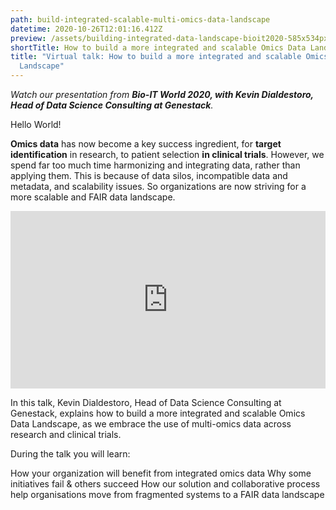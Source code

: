```yaml
---
path: build-integrated-scalable-multi-omics-data-landscape
datetime: 2020-10-26T12:01:16.412Z
preview: /assets/building-integrated-data-landscape-bioit2020-585x534px-dark.jpeg
shortTitle: How to build a more integrated and scalable Omics Data Landscape
title: "Virtual talk: How to build a more integrated and scalable Omics Data
  Landscape"
---
```


_Watch our presentation from **Bio-IT World 2020, with Kevin Dialdestoro, Head of Data Science Consulting at Genestack**._

Hello World!

**Omics data** has now become a key success ingredient, for **target identification** in research, to patient selection **in clinical trials**. However, we spend far too much time harmonizing and integrating data, rather than applying them. This is because of data silos, incompatible data and metadata, and scalability issues. So organizations are now striving for a more scalable and FAIR data landscape.

<div style="position: relative; padding-bottom: 56.25%; height: 0;">
<iframe width="640" height="360" src="https://www.youtube.com/embed/e5_DrPyiOR4" frameborder="0" allow="accelerometer; autoplay; clipboard-write; encrypted-media; gyroscope; picture-in-picture" allowfullscreen style="position: absolute; top: 0; left: 0; width: 100%; height: 100%;"></iframe>
</div>

In this talk, Kevin Dialdestoro, Head of Data Science Consulting at Genestack, explains how to build a more integrated and scalable Omics Data Landscape, as we embrace the use of multi-omics data across research and clinical trials.

During the talk you will learn:

How your organization will benefit from integrated omics data
Why some initiatives fail & others succeed
How our solution and collaborative process help organisations move from fragmented systems to a FAIR data landscape
